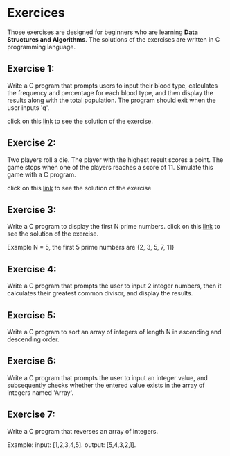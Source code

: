 # Exercices
Those exercises are designed for beginners who are learning **Data Structures and Algorithms**. The solutions of the exercises are written in C programming language.

## Exercise 1:
Write a C program that prompts users to input their blood type, calculates the frequency and percentage for each blood type, and then display the results along with the total population. The program should exit when the user inputs 'q'.

click on this [link](https://github.com/ramzikhantouchi/Algorithms-and-data-structures-exercises-for-undergraduate-students/blob/main/bloodType.c) to see the solution of the exercise.

## Exercise 2:
Two players roll a die. The player with the highest result scores a point. The game stops when one of the players reaches a score of 11. Simulate this game with a C program.

click on this [link](https://github.com/ramzikhantouchi/Algorithms-and-data-structures-exercises-for-undergraduate-students/blob/main/diceRolling.c) to see the solution of the exercise
## Exercise 3:
Write a C program to display the first N prime numbers.
click on this [link](https://github.com/ramzikhantouchi/Algorithms-and-data-structures-exercises-for-undergraduate-students/blob/main/primeNumbers.c) to see the solution of the exercise.

Example N = 5, the first 5 prime numbers are {2, 3, 5, 7, 11}
## Exercise 4: 
Write a C program that prompts the user to input 2 integer numbers, then it calculates their greatest common divisor, and display the results.

## Exercise 5: 
Write a C program to sort an array of integers of length N in ascending and descending order.

## Exercise 6: 
Write a C program that prompts the user to input an integer value, and subsequently checks whether the entered value exists in the array of integers named 'Array'.
## Exercise 7:
Write a C program that reverses an array of integers.

Example: input: [1,2,3,4,5].
output: [5,4,3,2,1].
         

